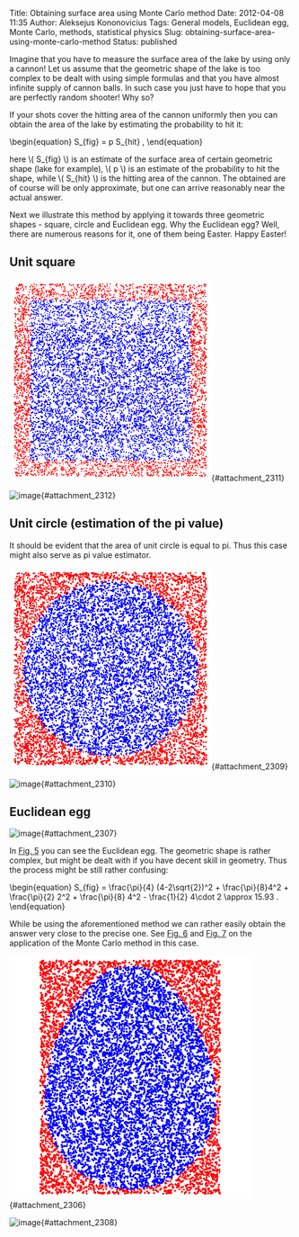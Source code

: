 Title: Obtaining surface area using Monte Carlo method
Date: 2012-04-08 11:35
Author: Aleksejus Kononovicius
Tags: General models, Euclidean egg, Monte Carlo, methods, statistical physics
Slug: obtaining-surface-area-using-monte-carlo-method
Status: published

Imagine that you have
to measure the surface area of the lake by using only a cannon! Let us
assume that the geometric shape of the lake is too complex to be dealt
with using simple formulas and that you have almost infinite supply of
cannon balls. In such case you just have to hope that you are perfectly
random shooter! Why so?

If your shots cover the hitting area of the cannon uniformly then you
can obtain the area of the lake by estimating the probability to hit it:


\begin{equation}
 S\_{fig} = p S\_{hit} , 
\end{equation}


here \\\(  S\_{fig}  \\\) is an estimate of the surface area of
certain geometric shape (lake for example), \\\(  p \\\) is an estimate
of the probability to hit the shape, while \\\(  S\_{hit} \\\) is the
hitting area of the cannon. The obtained are of course will be only
approximate, but one can arrive reasonably near the actual answer.

Next we illustrate this method by applying it towards three geometric
shapes - square, circle and Euclidean egg. Why the Euclidean egg? Well,
there are numerous reasons for it, one of them being Easter. Happy
Easter!<!--more-->

Unit square
-----------

![image](/uploads/2012/04/square.png "Random Monte Carlo "){#attachment_2311} 

![image](/uploads/2012/04/kvadratas-graph.png "The evolution of guessed surface area (red curve) versus
actual area (blue
line)."){#attachment_2312} 

Unit circle (estimation of the pi value)
----------------------------------------

It should be evident that the area of unit circle is equal to pi. Thus
this case might also serve as pi value estimator.

![image](/uploads/2012/04/apskritimas.png "Random Monte Carlo "){#attachment_2309} 

![image](/uploads/2012/04/apskritimas-graph.png "The evolution of guessed surface area (red curve) versus
actual area (blue
line)."){#attachment_2310} 

Euclidean egg
-------------

![image](/uploads/2012/04/euklido-kiausinis-geom.png "Full scheme for the definition of the Euclidean egg (the
egg itself is inside the pink rectangle). The main part of the egg
consists of the circle in the middle of the graph (its radius is equals
2). This egg is inside two larger circles, centers of which are on the
sides, with radius 4. While the smallest circle closes up the egg from
the top (its center lies on
(0,2))."){#attachment_2307} 

In [Fig. 5](#attachment_2307) you can see the Euclidean egg. The
geometric shape is rather complex, but might be dealt with if you have
decent skill in geometry. Thus the process might be still rather
confusing:


\begin{equation}
 S\_{fig} = \frac{\pi}{4} (4-2\sqrt{2})^2 + \frac{\pi}{8}4^2 + \frac{\pi}{2} 2^2 + \frac{\pi}{8} 4^2 - \frac{1}{2} 4\cdot 2 \approx 15.93 . 
\end{equation}


While be using the aforementioned method we can rather easily obtain the
answer very close to the precise one. See [Fig. 6](#attachment_2306) and
[Fig. 7](#attachment_2308) on the application of the Monte Carlo method
in this case.

![image](/uploads/2012/04/euklido-kiausinis.png "Random Monte Carlo "){#attachment_2306} 

![image](/uploads/2012/04/euklido-kiausinis-graph.png "The evolution of guessed surface area (red curve) versus
actual area (blue
line)."){#attachment_2308} 

